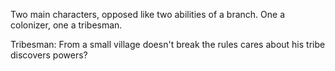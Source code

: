 Two main characters, opposed like two abilities of a branch. One a colonizer, one a tribesman.

Tribesman:
From a small village
doesn't break the rules
cares about his tribe
discovers powers?
